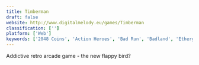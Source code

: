 ```yaml
---
title: Timberman
draft: false 
website: http://www.digitalmelody.eu/games/Timberman
classification: ['']
platform: ['Web']
keywords: ['2048 Coins', 'Action Heroes', 'Bad Run', 'Badland', 'Etherglade', 'Flappy Creator', 'Flappy Face', 'Flappy Royale', 'Gifntext', 'Mr Jump', 'POWDER', 'QWOP', 'Super Mario Run']
---
```

Addictive retro arcade game - the new flappy bird?